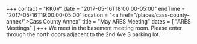+++
contact = "KK0V"
date = "2017-05-16T18:00:00-05:00"
endTime = "2017-05-16T19:00:00-05:00"
location = "<a href=\"/places/cass-county-annex/\">Cass County Annex</a>"
title = "May ARES Meeting"
dates = [ "ARES Meetings" ]
+++
We meet in the basement meeting room. Please enter through the north
doors adjacent to the 2nd Ave S parking lot.
